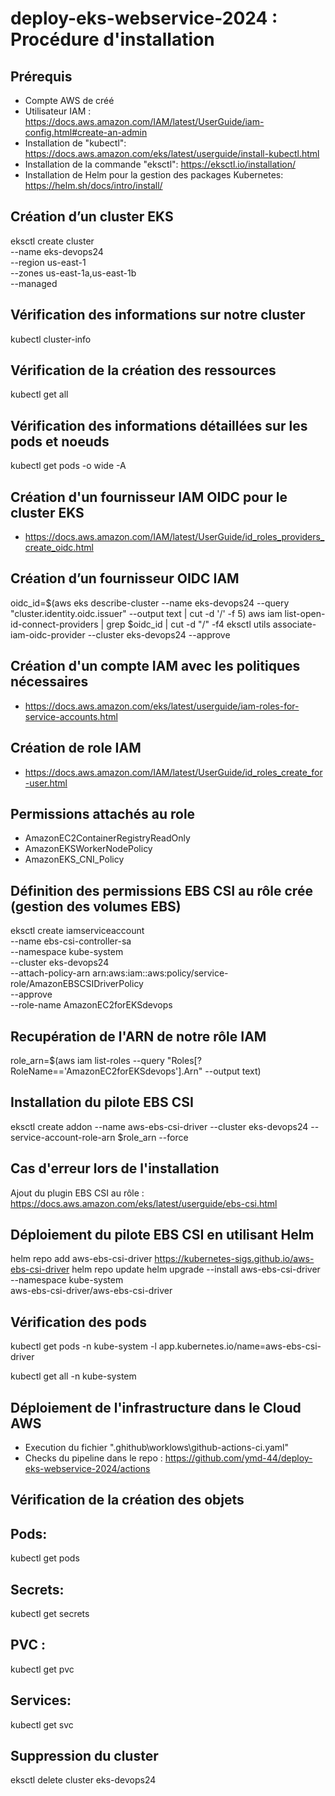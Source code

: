 # deploy-eks-webservice-2024 : Procédure d'installation
## Prérequis
- Compte AWS de créé
- Utilisateur IAM : https://docs.aws.amazon.com/IAM/latest/UserGuide/iam-config.html#create-an-admin
- Installation de "kubectl": https://docs.aws.amazon.com/eks/latest/userguide/install-kubectl.html
- Installation de la commande "eksctl": https://eksctl.io/installation/
- Installation de Helm pour la gestion des packages Kubernetes: https://helm.sh/docs/intro/install/

## Création d’un cluster EKS
eksctl create cluster \
--name eks-devops24 \
--region us-east-1 \
--zones us-east-1a,us-east-1b \
--managed 

## Vérification des informations sur notre cluster
kubectl cluster-info

## Vérification de la création des ressources
kubectl get all

## Vérification des informations détaillées sur les pods et noeuds
kubectl get pods -o wide -A

## Création d'un fournisseur IAM OIDC pour le cluster EKS
- https://docs.aws.amazon.com/IAM/latest/UserGuide/id_roles_providers_create_oidc.html

## Création d’un fournisseur OIDC IAM
oidc_id=$(aws eks describe-cluster --name eks-devops24 --query "cluster.identity.oidc.issuer" --output text | cut -d '/' -f 5)
aws iam list-open-id-connect-providers | grep $oidc_id | cut -d "/" -f4
eksctl utils associate-iam-oidc-provider --cluster eks-devops24 --approve

## Création d'un compte IAM avec les politiques nécessaires
- https://docs.aws.amazon.com/eks/latest/userguide/iam-roles-for-service-accounts.html

## Création de role IAM 
- https://docs.aws.amazon.com/IAM/latest/UserGuide/id_roles_create_for-user.html

## Permissions attachés au role 
- AmazonEC2ContainerRegistryReadOnly
- AmazonEKSWorkerNodePolicy
- AmazonEKS_CNI_Policy

## Définition des permissions EBS CSI au rôle crée (gestion des volumes EBS)
eksctl create iamserviceaccount \
--name ebs-csi-controller-sa \
--namespace kube-system \
--cluster eks-devops24 \
--attach-policy-arn arn:aws:iam::aws:policy/service-role/AmazonEBSCSIDriverPolicy \
--approve \
--role-name AmazonEC2forEKSdevops

## Recupération de l'ARN de notre rôle IAM
role_arn=$(aws iam list-roles --query "Roles[?RoleName=='AmazonEC2forEKSdevops'].Arn" --output text)

## Installation du pilote EBS CSI
eksctl create addon --name aws-ebs-csi-driver --cluster eks-devops24 --service-account-role-arn $role_arn --force

## Cas d'erreur lors de l'installation 
Ajout du plugin EBS CSI au rôle : https://docs.aws.amazon.com/eks/latest/userguide/ebs-csi.html

## Déploiement du pilote EBS CSI en utilisant Helm
helm repo add aws-ebs-csi-driver https://kubernetes-sigs.github.io/aws-ebs-csi-driver
helm repo update
helm upgrade --install aws-ebs-csi-driver \
    --namespace kube-system \
    aws-ebs-csi-driver/aws-ebs-csi-driver

## Vérification des pods
kubectl get pods -n kube-system -l app.kubernetes.io/name=aws-ebs-csi-driver

kubectl get all -n kube-system

## Déploiement de l'infrastructure dans le Cloud AWS
- Execution du fichier ".ghithub\worklows\github-actions-ci.yaml"
- Checks du pipeline dans le repo : https://github.com/ymd-44/deploy-eks-webservice-2024/actions

## Vérification de la création des objets
## Pods: 
kubectl get pods
## Secrets: 
kubectl get secrets
## PVC : 
kubectl get pvc
## Services: 
kubectl get svc
## Suppression du cluster 
eksctl delete cluster eks-devops24
